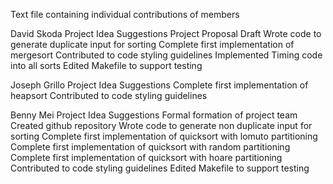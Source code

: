 Text file containing individual contributions of members

David Skoda
  Project Idea Suggestions
  Project Proposal Draft
  Wrote code to generate duplicate input for sorting
  Complete first implementation of mergesort
  Contributed to code styling guidelines
  Implemented Timing code into all sorts
  Edited Makefile to support testing
  
Joseph Grillo
  Project Idea Suggestions
  Complete first implementation of heapsort
  Contributed to code styling guidelines
  
Benny Mei
  Project Idea Suggestions
  Formal formation of project team
  Created github repository
  Wrote code to generate non duplicate input for sorting
  Complete first implementation of quicksort with lomuto partitioning
  Complete first implementation of quicksort with random partitioning
  Complete first implementation of quicksort with hoare partitioning
  Contributed to code styling guidelines
  Edited Makefile to support testing
